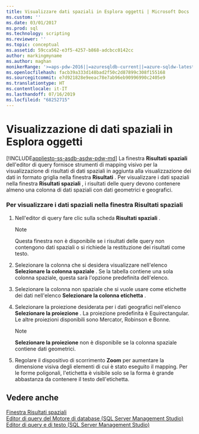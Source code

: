 ```yaml
---
title: Visualizzare dati spaziali in Esplora oggetti | Microsoft Docs
ms.custom: ''
ms.date: 03/01/2017
ms.prod: sql
ms.technology: scripting
ms.reviewer: ''
ms.topic: conceptual
ms.assetid: 59cca562-e3f5-4257-b868-adcbcc0142cc
author: markingmyname
ms.author: maghan
monikerRange: '>=aps-pdw-2016||=azuresqldb-current||=azure-sqldw-latest||>=sql-server-2016||=sqlallproducts-allversions||>=sql-server-linux-2017||=azuresqldb-mi-current'
ms.openlocfilehash: facb39a333d148bad2f50c2d87899c308f155168
ms.sourcegitcommit: e7d921828e9eeac78e7ab96eb90996990c2405e9
ms.translationtype: HT
ms.contentlocale: it-IT
ms.lasthandoff: 07/16/2019
ms.locfileid: "68252715"
---
```

# <a name="view-spatial-data-in-object-explorer"></a>Visualizzazione di dati spaziali in Esplora oggetti
[!INCLUDE[appliesto-ss-asdb-asdw-pdw-md](../../includes/appliesto-ss-asdb-asdw-pdw-md.md)]
  La finestra **Risultati spaziali** dell'editor di query fornisce strumenti di mapping visivo per la visualizzazione di risultati di dati spaziali in aggiunta alla visualizzazione dei dati in formato griglia nella finestra **Risultati** . Per visualizzare i dati spaziali nella finestra **Risultati spaziali** , i risultati delle query devono contenere almeno una colonna di dati spaziali con dati geometrici e geografici.  
  
### <a name="to-view-spatial-data-in-the-spatial-results-window"></a>Per visualizzare i dati spaziali nella finestra Risultati spaziali  
  
1.  Nell'editor di query fare clic sulla scheda **Risultati spaziali** .  
  
    > [!NOTE]  
    >  Questa finestra non è disponibile se i risultati delle query non contengono dati spaziali o si richiede la restituzione dei risultati come testo.  
  
2.  Selezionare la colonna che si desidera visualizzare nell'elenco **Selezionare la colonna spaziale** . Se la tabella contiene una sola colonna spaziale, questa sarà l'opzione predefinita dell'elenco.  
  
3.  Selezionare la colonna non spaziale che si vuole usare come etichette dei dati nell'elenco **Selezionare la colonna etichetta** .  
  
4.  Selezionare la proiezione desiderata per i dati geografici nell'elenco **Selezionare la proiezione** . La proiezione predefinita è Equirectangular. Le altre proiezioni disponibili sono Mercator, Robinson e Bonne.  
  
    > [!NOTE]  
    >  **Selezionare la proiezione** non è disponibile se la colonna spaziale contiene dati geometrici.  
  
5.  Regolare il dispositivo di scorrimento **Zoom** per aumentare la dimensione visiva degli elementi di cui è stato eseguito il mapping. Per le forme poligonali, l'etichetta è visibile solo se la forma è grande abbastanza da contenere il testo dell'etichetta.  
  
## <a name="see-also"></a>Vedere anche  
 [Finestra Risultati spaziali](../../relational-databases/scripting/spatial-results-window.md)   
 [Editor di query del Motore di database &#40;SQL Server Management Studio&#41;](../../relational-databases/scripting/database-engine-query-editor-sql-server-management-studio.md)   
 [Editor di query e di testo &#40;SQL Server Management Studio&#41;](../../relational-databases/scripting/query-and-text-editors-sql-server-management-studio.md)  
  
  
